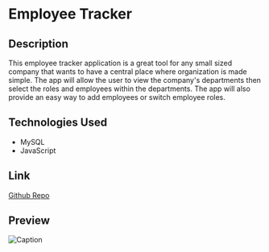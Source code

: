 # Employee Tracker

## Description

This employee tracker application is a great tool for any small sized company that wants to have a central place where organization is made simple. The app will allow the user to view the company's departments then select the roles and employees within the departments. The app will also provide an easy way to add employees or switch employee roles.

## Technologies Used

- MySQL
- JavaScript

## Link

[Github Repo](https://github.com/brdyherr/employee-tracker)

## Preview

![Caption](\assets\Employee-Tracker-g.gif)

